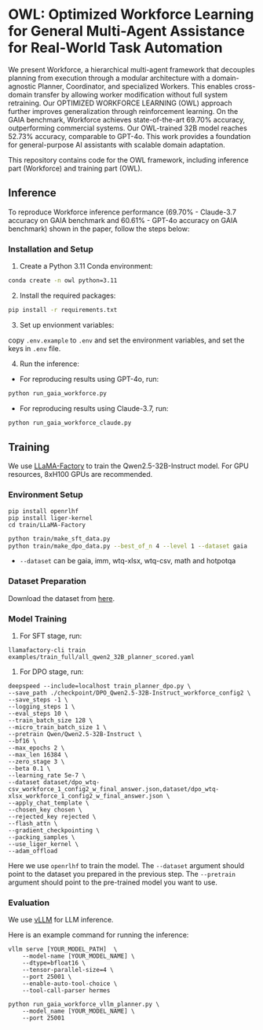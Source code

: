 # OWL: Optimized Workforce Learning for General Multi-Agent Assistance for Real-World Task Automation

We present Workforce, a hierarchical multi-agent framework that decouples planning from execution through a modular
architecture with a domain-agnostic Planner, Coordinator, and specialized Workers. This enables cross-domain transfer by
allowing worker modification without full system retraining. Our OPTIMIZED WORKFORCE LEARNING (OWL) approach further
improves generalization through reinforcement learning. On the GAIA benchmark, Workforce achieves state-of-the-art
69.70% accuracy, outperforming commercial systems. Our OWL-trained 32B model reaches 52.73% accuracy, comparable to
GPT-4o. This work provides a foundation for general-purpose AI assistants with scalable domain adaptation.

This repository contains code for the OWL framework, including inference part (Workforce) and training part (OWL).

## Inference

To reproduce Workforce inference performance (69.70% - Claude-3.7 accuracy on GAIA benchmark and 60.61% - GPT-4o
accuracy on GAIA benchmark) shown in the paper, follow the steps below:

### Installation and Setup

1. Create a Python 3.11 Conda environment:

```bash
conda create -n owl python=3.11
```

2. Install the required packages:

```bash
pip install -r requirements.txt
```

3. Set up envionment variables:

copy `.env.example` to `.env` and set the environment variables, and set the keys in `.env` file.

4. Run the inference:

- For reproducing results using GPT-4o, run:

```bash
python run_gaia_workforce.py
```

- For reproducing results using Claude-3.7, run:

```bash
python run_gaia_workforce_claude.py
```

## Training

We use [LLaMA-Factory](https://github.com/hiyouga/LLaMA-Factory) to train the Qwen2.5-32B-Instruct model.
For GPU resources, 8xH100 GPUs are recommended.

### Environment Setup

```shell
pip install openrlhf
pip install liger-kernel
cd train/LLaMA-Factory
```

```bash
python train/make_sft_data.py
python train/make_dpo_data.py --best_of_n 4 --level 1 --dataset gaia
```
- `--dataset` can be gaia, imm, wtq-xlsx, wtq-csv, math and hotpotqa

### Dataset Preparation

Download the dataset from [here](https://huggingface.co/datasets/anonymous21016/gaia_train_scored_planner).

### Model Training

1. For SFT stage, run:

```shell
llamafactory-cli train examples/train_full/all_qwen2_32B_planner_scored.yaml
```

1. For DPO stage, run:

```shell
deepspeed --include=localhost train_planner_dpo.py \
--save_path ./checkpoint/DPO_Qwen2.5-32B-Instruct_workforce_config2 \
--save_steps -1 \
--logging_steps 1 \
--eval_steps 10 \
--train_batch_size 128 \
--micro_train_batch_size 1 \
--pretrain Qwen/Qwen2.5-32B-Instruct \
--bf16 \
--max_epochs 2 \
--max_len 16384 \
--zero_stage 3 \
--beta 0.1 \
--learning_rate 5e-7 \
--dataset dataset/dpo_wtq-csv_workforce_1_config2_w_final_answer.json,dataset/dpo_wtq-xlsx_workforce_1_config2_w_final_answer.json \
--apply_chat_template \
--chosen_key chosen \
--rejected_key rejected \
--flash_attn \
--gradient_checkpointing \
--packing_samples \
--use_liger_kernel \
--adam_offload
```

Here we use `openrlhf` to train the model. The `--dataset` argument should point to the dataset you prepared in the
previous step.
The `--pretrain` argument should point to the pre-trained model you want to use.

### Evaluation

We use [vLLM](https://github.com/vllm-project/vllm) for LLM inference.

Here is an example command for running the inference:

```shell
vllm serve [YOUR_MODEL_PATH]  \
    --model-name [YOUR_MODEL_NAME] \
    --dtype=bfloat16 \
    --tensor-parallel-size=4 \
    --port 25001 \
    --enable-auto-tool-choice \
    --tool-call-parser hermes

python run_gaia_workforce_vllm_planner.py \
    --model_name [YOUR_MODEL_NAME] \
    --port 25001
```

